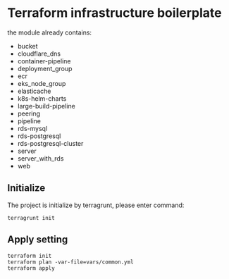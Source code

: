 # Terraform infrastructure boilerplate

the module already contains:

 - bucket
 - cloudflare_dns
 - container-pipeline
 - deployment_group
 - ecr
 - eks_node_group
 - elasticache
 - k8s-helm-charts
 - large-build-pipeline
 - peering
 - pipeline
 - rds-mysql
 - rds-postgresql
 - rds-postgresql-cluster
 - server
 - server_with_rds
 - web

## Initialize

The project is initialize by terragrunt, please enter command:

```
terragrunt init
```

## Apply setting

```
terraform init
terraform plan -var-file=vars/common.yml
terraform apply
```

